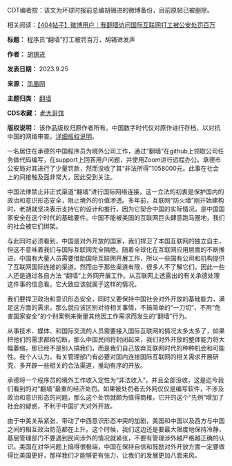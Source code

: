 CDT编者按：该文为环球时报前总编胡锡进的微博备份，目前原帖已被删除。


相关阅读：[【404帖子】微博用户｜我翻墙访问国际互联网打工被公安处罚百万](https://chinadigitaltimes.net/chinese/700552.html "【404帖子】微博用户｜我翻墙访问国际互联网打工被公安处罚百万")




**标题：** 程序员“翻墙”打工被罚百万，胡锡进发声  

**作者：** [胡锡进](https://chinadigitaltimes.net/space/胡锡进)  

**发表日期：** 2023.9.25  

**来源：** [凤凰网](https://web.archive.org/web/https://news.ifeng.com/c/8TMkmS7LFlC)  

**主题归类：** [翻墙](https://chinadigitaltimes.net/space/翻墙)  

**CDS收藏：** [老大哥馆](https://chinadigitaltimes.net/space/%E8%80%81%E5%A4%A7%E5%93%A5%E9%A6%86)  

**版权说明：** 该作品版权归原作者所有。中国数字时代仅对原作进行存档，以对抗中国的网络审查。[详细版权说明](https://chinadigitaltimes.net/chinese/copyright)。


一名居住在承德的中国程序员为境外公司工作，通过“翻墙”在github上领取公司任务做代码编写，在support上回答用户问题，并使用Zoom进行远程办公。承德市公安局对其进行了少量罚款，然而没收了其“非法所得”1058000元。此事在社会上的间接触及面非常大，因此受到关注。


中国法律禁止非正式渠道“翻墙”进行国际网络连接，这一立法的初衷是保护国内的政治和意识形态安全，阻止境外的价值渗透。多年前，互联网“防火墙”刚开始建构时，老胡就坚决表示支持它的设计和推行，因为它契合中国的实际情况，是中国国家安全在这个时代的基础要件。中国不能被美国的互联网巨头肆意跑马圈地，我们的社会被它们绑架。


与此同时必须看到，中国是对外开放的国家，我们捍卫了本国互联网的独立自主，但这不意味着我们与国际互联网完全隔绝。随着全球化在互联网应用层面的不断推进，中国有大量人员需要借助国际互联网开展工作，所以一些国有公司和机构提供了互联网国际连接的渠道。然而由于那些渠道有限，很多人不了解它们，因此一些人还是通过各自方法 “翻墙”上外网开展工作。从互联网上透露出的有关承德处理这件事的信息看，它大致应该就属于这样的情况。


我们要捍卫政治和意识形态安全，同时又要保持中国社会对外开放的基础能力，满足这方面的需求，那么就应该区别对待相关事情，不搞简单的“一刀切”，不用“危害国家安全”的个别案例来衡量其他因工作需求而发生的“翻墙”行为。


从事技术、媒体、和国际交流的人员需要接入国际互联网的情况太多太多了，如果把他们的需求都给切断，那么中国民间将封闭起来，我们对外开放的整体能力将大幅萎缩，那已经不是别人搞我们，而是我们自己放弃互联网时代的种种机会和可能性。我个人认为，有关管理部门有必要对国内连接国际互联网的相关需求开展研究，多开辟一些相关的合法渠道，推动有序的开放。


承德将一个程序员的境外工作收入定性为“非法收入”，并且全部没收，这是迄今我们看到的对“翻墙”最重的经济处罚。如果被处罚者去外网仅仅是编写软件，不涉及政治和意识形态的问题，那么这个处罚就颇为值得商榷，它开的这个“先例”增加了社会的疑惑，不利于中国扩大对外开放。


由于中美关系紧张，带动了中西意识形态冲突的加剧，美国和中国以及西方与中国之间的相互政治防范都在上升。这个时候，我们这边还是要最大限度地保持冷静，基层管理部门不要遇到民间涉外的情况就紧张，不要有管理涉外越严格越正确的认识。美国在对华问题上搞得很极端，中国在保持自信和鼓励对外开放方面一定要做得比美国更好，那样我们才能够更有张力，让我们的发展更加八面来风。

